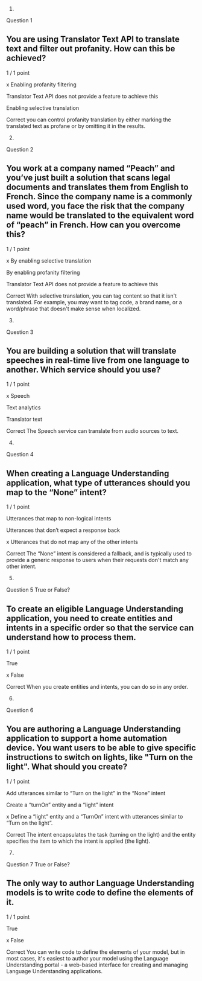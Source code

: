 1.
Question 1
## You are using Translator Text API to translate text and filter out profanity. How can this be achieved?

1 / 1 point

x Enabling profanity filtering 


Translator Text API does not provide a feature to achieve this


Enabling selective translation

Correct
you can control profanity translation by either marking the translated text as profane or by omitting it in the results.

2.
Question 2
## You work at a company named “Peach” and you’ve just built a solution that scans legal documents and translates them from English to French. Since the company name is a commonly used word, you face the risk that the company name would be translated to the equivalent word of “peach” in French. How can you overcome this?

1 / 1 point

x By enabling selective translation


By enabling profanity filtering 


Translator Text API does not provide a feature to achieve this

Correct
With selective translation, you can tag content so that it isn't translated. For example, you may want to tag code, a brand name, or a word/phrase that doesn't make sense when localized.

3.
Question 3
## You are building a solution that will translate speeches in real-time live from one language to another. Which service should you use?

1 / 1 point

x Speech


Text analytics


Translator text

Correct
The Speech service can translate from audio sources to text.

4.
Question 4
## When creating a Language Understanding application, what type of utterances should you map to the “None” intent?

1 / 1 point

Utterances that map to non-logical intents


Utterances that don’t expect a response back


x Utterances that do not map any of the other intents

Correct
The “None” intent is considered a fallback, and is typically used to provide a generic response to users when their requests don't match any other intent.

5.
Question 5
True or False?

## To create an eligible Language Understanding application, you need to create entities and intents in a specific order so that the service can understand how to process them.

1 / 1 point

True


x False

Correct
When you create entities and intents, you can do so in any order.

6.
Question 6
## You are authoring a Language Understanding application to support a home automation device. You want users to be able to give specific instructions to switch on lights, like "Turn on the light". What should you create?

1 / 1 point

Add utterances similar to “Turn on the light” in the “None” intent


Create a “turnOn” entity and a “light” intent


x Define a “light” entity and a “TurnOn” intent with utterances similar to “Turn on the light”.

Correct
The intent encapsulates the task (turning on the light) and the entity specifies the item to which the intent is applied (the light).

7.
Question 7
True or False?

## The only way to author Language Understanding models is to write code to define the elements of it.

1 / 1 point

True 


x False

Correct
You can write code to define the elements of your model, but in most cases, it's easiest to author your model using the Language Understanding portal - a web-based interface for creating and managing Language Understanding applications.